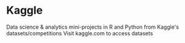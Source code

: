 # Kaggle
Data science &amp; analytics mini-projects in R and Python from Kaggle's datasets/competitions
Visit kaggle.com to access datasets
